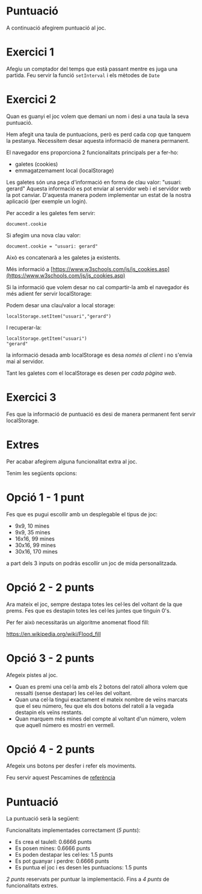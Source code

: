 # Puntuació

A continuació afegirem puntuació al joc.

# Exercici 1
Afegiu un comptador del temps que està passant mentre es juga una partida.
Feu servir la funció `setInterval` i els mètodes de `Date`

# Exercici 2
Quan es guanyi el joc volem que demani un nom i desi a una taula la seva puntuació.


Hem afegit una taula de puntuacions, però es perd cada cop que tanquem la pestanya.
Necessitem desar aquesta informació de manera permanent.

El navegador ens proporciona 2 funcionalitats principals per a fer-ho:

- galetes (cookies)
- emmagatzemament local (localStorage)

Les galetes són una peça d'informació en forma de clau valor:
"usuari: gerard"
Aquesta informació es pot enviar al servidor web i el servidor web la pot canviar. D'aquesta manera podem implementar un estat de la nostra aplicació (per exemple un login).

Per accedir a les galetes fem servir:
```
document.cookie
```

Si afegim una nova clau valor:

```
document.cookie = "usuari: gerard"
```

Això es concatenarà a les galetes ja existents.

Més informació a [https://www.w3schools.com/js/js_cookies.asp](https://www.w3schools.com/js/js_cookies.asp)

Si la informació que volem desar no cal compartir-la amb el navegador és més adient fer servir localStorage:

Podem desar una clau/valor a local storage:

```
localStorage.setItem("usuari","gerard")
``` 
I recuperar-la:

```
localStorage.getItem("usuari")
"gerard"
```

la informació desada amb localStorage es desa *només al client* i no s'envia mai al servidor.

Tant les galetes com el localStorage es desen per *cada pàgina web*.

# Exercici 3
Fes que la informació de puntuació es desi de manera permanent fent servir localStorage.


# Extres

Per acabar afegirem alguna funcionalitat extra al joc.

Tenim les següents opcions:

# Opció 1 - 1 punt

Fes que es pugui escollir amb un desplegable el tipus de joc:

- 9x9, 10 mines
- 9x9, 35 mines
- 16x16, 99 mines
- 30x16, 99 mines
- 30x16, 170 mines

a part dels 3 inputs on podràs escollir un joc de mida personalitzada.

# Opció 2  - 2 punts

Ara mateix el joc, sempre destapa totes les cel·les del voltant de la que prems.
Fes que es destapin totes les cel·les juntes que tinguin 0's.

Per fer això necessitaràs un algoritme anomenat flood fill:

https://en.wikipedia.org/wiki/Flood_fill

# Opció 3 - 2 punts

Afegeix pistes al joc.

- Quan es premi una cel·la amb els 2 botons del ratolí alhora volem que ressalti (sense destapar) les cel·les del voltant.
- Quan una cel·la tingui exactament el mateix nombre de veïns marcats que el seu número, feu que els dos botons del ratolí a la vegada destapin els veïns restants.
- Quan marquem més mines del compte al voltant d'un número, volem que aquell número es mostri en vermell.

# Opció 4 - 2 punts

Afegeix uns botons per desfer i refer els moviments.


Feu servir aquest Pescamines de [referència](https://www.chiark.greenend.org.uk/~sgtatham/puzzles/js/mines.html)


# Puntuació

La puntuació serà la següent:

Funcionalitats implementades correctament (*5 punts*):

- Es crea el taulell: 0.6666 punts
- Es posen mines: 0.6666 punts
- Es poden destapar les cel·les: 1.5 punts
- Es pot guanyar i perdre: 0.6666 punts
- Es puntua el joc i es desen les puntuacions: 1.5 punts

*2 punts* reservats per puntuar la implementació.
Fins a *4 punts* de funcionalitats extres.

